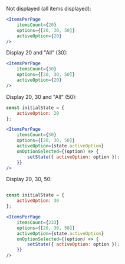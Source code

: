 Not displayed (all items displayed):
```jsx
<ItemsPerPage
    itemsCount={20}
    options={[20, 30, 50]}
    activeOption={20}
/>
```

Display 20 and "All" (30):
```jsx
<ItemsPerPage
    itemsCount={30}
    options={[20, 30, 50]}
    activeOption={20}
/>
```

Display 20, 30 and "All" (50):
```jsx
const initialState = {
    activeOption: 20
};

<ItemsPerPage
    itemsCount={50}
    options={[20, 30, 50]}
    activeOption={state.activeOption}
    onOptionSelected={(option) => {
        setState({ activeOption: option });
    }}
/>
```

Display 20, 30, 50:
```jsx

const initialState = {
    activeOption: 30
};

<ItemsPerPage
    itemsCount={233}
    options={[20, 30, 50]}
    activeOption={state.activeOption}
    onOptionSelected={(option) => {
        setState({ activeOption: option });
    }}
/>
```
